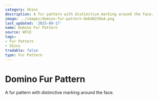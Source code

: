 ```yaml
---
category: Skins
description: A fur pattern with distinctive marking around the face.
image: ../images/domino-fur-pattern-8ebd0239a4.png
last_updated: '2025-09-17'
name: Domino Fur Pattern
source: WFCD
tags:
- Fur Pattern
- Skins
tradable: false
type: Fur Pattern
---
```


# Domino Fur Pattern

A fur pattern with distinctive marking around the face.

